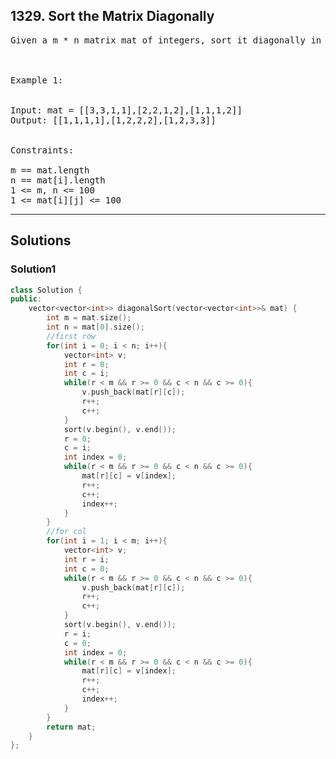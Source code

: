 ## 1329. Sort the Matrix Diagonally

<pre>
Given a m * n matrix mat of integers, sort it diagonally in ascending order from the top-left to the bottom-right then return the sorted array.

 

Example 1:


Input: mat = [[3,3,1,1],[2,2,1,2],[1,1,1,2]]
Output: [[1,1,1,1],[1,2,2,2],[1,2,3,3]]
 

Constraints:

m == mat.length
n == mat[i].length
1 <= m, n <= 100
1 <= mat[i][j] <= 100
</pre>

-----------------------------------------------------

## Solutions
### Solution1
```c++
class Solution {
public:
    vector<vector<int>> diagonalSort(vector<vector<int>>& mat) {
        int m = mat.size();
        int n = mat[0].size();
        //first row
        for(int i = 0; i < n; i++){
            vector<int> v;
            int r = 0;
            int c = i;
            while(r < m && r >= 0 && c < n && c >= 0){
                v.push_back(mat[r][c]);
                r++;
                c++;
            }
            sort(v.begin(), v.end());
            r = 0;
            c = i;
            int index = 0;
            while(r < m && r >= 0 && c < n && c >= 0){
                mat[r][c] = v[index];
                r++;
                c++;
                index++;
            }            
        }
        //for col
        for(int i = 1; i < m; i++){
            vector<int> v;
            int r = i;
            int c = 0;
            while(r < m && r >= 0 && c < n && c >= 0){
                v.push_back(mat[r][c]);
                r++;
                c++;
            }
            sort(v.begin(), v.end());
            r = i;
            c = 0;
            int index = 0;
            while(r < m && r >= 0 && c < n && c >= 0){
                mat[r][c] = v[index];
                r++;
                c++;
                index++;
            }             
        }
        return mat;
    }
};
```
